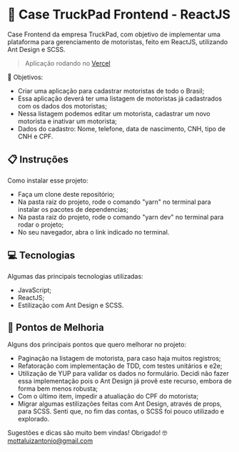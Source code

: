 # 🚚 Case TruckPad Frontend - ReactJS

Case Frontend da empresa TruckPad, com objetivo de implementar uma plataforma para gerenciamento de motoristas, feito em ReactJS, utilizando Ant Design e SCSS.

> Aplicação rodando no [Vercel](https://mottaluizantonio.vercel.app)


💭 Objetivos:
- Criar uma aplicação para cadastrar motoristas de todo o Brasil;
- Essa aplicação deverá ter uma listagem de motoristas já cadastrados com os dados dos motoristas;
- Nessa listagem podemos editar um motorista, cadastrar um novo motorista e inativar um motorista;
- Dados do cadastro: Nome, telefone, data de nascimento, CNH, tipo de CNH e CPF.

## 📋 Instruções

Como instalar esse projeto:

- Faça um clone deste repositório;
- Na pasta raiz do projeto, rode o comando "yarn" no terminal para instalar os pacotes de dependencias;
- Na pasta raiz do projeto, rode o comando "yarn dev" no terminal para rodar o projeto;
- No seu navegador, abra o link indicado no terminal.


## 💻 Tecnologias

Algumas das principais tecnologias utilizadas:

- JavaScript;
- ReactJS;
- Estilização com Ant Design e SCSS.

## 🧠 Pontos de Melhoria

Alguns dos principais pontos que quero melhorar no projeto:

- Paginação na listagem de motorista, para caso haja muitos registros;
- Refatoração com implementação de TDD, com testes unitários e e2e;
- Utilização de YUP para validar os dados no formulário. Decidi não fazer essa implementação pois o Ant Design já provê este recurso, embora de forma bem menos robusta;
- Com o último item, impedir a atualiação do CPF do motorista;
- Migrar algumas estilizações feitas com Ant Design, através de props, para SCSS. Senti que, no fim das contas, o SCSS foi pouco utilizado e explorado.



Sugestões e dicas são muito bem vindas! Obrigado! 🤓 [mottaluizantonio@gmail.com](mottaluizantonio@gmail.com)
